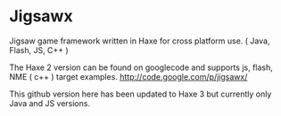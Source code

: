 Jigsawx
=======

Jigsaw game framework written in Haxe for cross platform use.
( Java, Flash, JS, C++ )

The Haxe 2 version can be found on googlecode and supports js, flash, NME ( c++ ) target examples.
http://code.google.com/p/jigsawx/

This github version here has been updated to Haxe 3 but currently only Java and JS versions.

